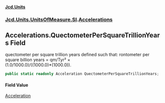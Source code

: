 #### [Jcd.Units](index.md 'index')
### [Jcd.Units.UnitsOfMeasure.SI](Jcd.Units.UnitsOfMeasure.SI.md 'Jcd.Units.UnitsOfMeasure.SI').[Accelerations](Accelerations.md 'Jcd.Units.UnitsOfMeasure.SI.Accelerations')

## Accelerations.QuectometerPerSquareTrillionYears Field

quectometer per square trillion years defined such that: rontometer per square billion years = qm/Tyr² ×  
(1.0/1000.0)/((1000.0)*(1000.0)).

```csharp
public static readonly Acceleration QuectometerPerSquareTrillionYears;
```

#### Field Value
[Acceleration](Acceleration.md 'Jcd.Units.UnitTypes.Acceleration')